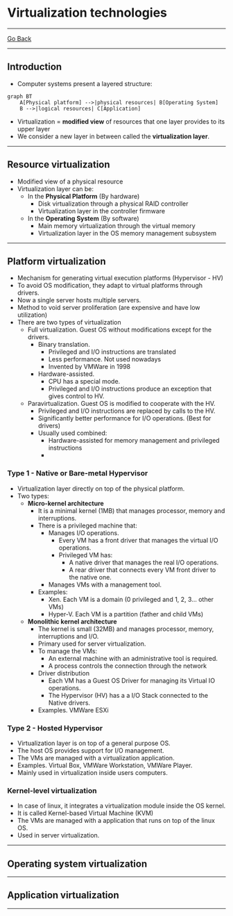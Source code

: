 # Virtualization technologies
---
[Go Back](UNIOVI/3S2_IntSys/README.md)

---
## Introduction
- Computer systems present a layered structure:
```mermaid
graph BT
    A[Physical platform] -->|physical resources| B[Operating System]
    B -->|logical resources| C[Application]
```
- Virtualization = **modified view** of resources that one layer provides to its upper layer
- We consider a new layer in between called the **virtualization layer**.
---
## Resource virtualization
- Modified view of a physical resource
- Virtualization layer can be:
	- In the **Physical Platform** (By hardware)
		- Disk virtualization through a physical RAID controller
		- Virtualization layer in the controller firmware
	- In the **Operating System** (By software)
		- Main memory virtualization through the virtual memory
		- Virtualization layer in the OS memory management subsystem
---
## Platform virtualization
- Mechanism for generating virtual execution platforms (Hypervisor - HV)
- To avoid OS modification, they adapt to virtual platforms through drivers.
- Now a single server hosts multiple servers.
- Method to void server proliferation (are expensive and have low utilization)
- There are two types of virtualization
	- Full virtualization. Guest OS without modifications except for the drivers.
		- Binary translation.
			- Privileged and I/O instructions are translated
			- Less performance. Not used nowadays
			- Invented by VMWare in 1998
		- Hardware-assisted. 
			- CPU has a special mode.
			- Privileged and I/O instructions produce an exception that gives control to HV.
	- Paravirtualization. Guest OS is modified to cooperate with the HV.
		- Privileged and I/O instructions are replaced by calls to the HV.
		- Significantly better performance for I/O operations. (Best for drivers)
		- Usually used combined:
			- Hardware-assisted for memory management and privileged instructions
			- 








### Type 1 - Native or Bare-metal Hypervisor
- Virtualization layer directly on top of the physical platform.
- Two types:
	- **Micro-kernel architecture**
		- It is a minimal kernel (1MB) that manages processor, memory and interruptions.
		- There is a privileged machine that:
			- Manages I/O operations.
				- Every VM has a front driver that manages the virtual I/O operations.
				- Privileged VM has:
					- A native driver that manages the real I/O operations.
					- A rear driver that connects every VM front driver to the native one.
			- Manages VMs with a management tool.
		- Examples:
			- Xen. Each VM is a domain (0 privileged and 1, 2, 3... other VMs)
			- Hyper-V. Each VM is a partition (father and child VMs)
	- **Monolithic kernel architecture**
		- The kernel is small (32MB) and manages processor, memory, interruptions and I/O.
		- Primary used for server virtualization.
		- To manage the VMs:
			- An external machine with an administrative tool is required.
			- A process controls the connection through the network
		- Driver distribution
			- Each VM has a Guest OS Driver for managing its Virtual IO operations.
			- The Hypervisor (HV) has a a I/O Stack connected to the Native drivers.
		- Examples. VMWare ESXi
### Type 2 - Hosted Hypervisor
- Virtualization layer is on top of a general purpose OS.
- The host OS provides support for I/O management.
- The VMs are managed with a virtualization application.
- Examples. Virtual Box, VMWare Workstation, VMWare Player.
- Mainly used in virtualization inside users computers.
### Kernel-level virtualization
- In case of linux, it integrates a virtualization module inside the OS kernel.
- It is called Kernel-based Virtual Machine (KVM)
- The VMs are managed with a application that runs on top of the linux OS.
- Used in server virtualization.
---
## Operating system virtualization

---
## Application virtualization

---